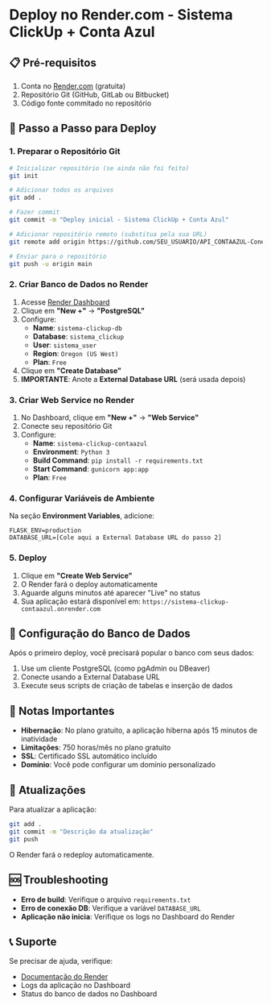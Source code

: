 # Deploy no Render.com - Sistema ClickUp + Conta Azul

## 📋 Pré-requisitos

1. Conta no [Render.com](https://render.com) (gratuita)
2. Repositório Git (GitHub, GitLab ou Bitbucket)
3. Código fonte commitado no repositório

## 🚀 Passo a Passo para Deploy

### 1. Preparar o Repositório Git

```bash
# Inicializar repositório (se ainda não foi feito)
git init

# Adicionar todos os arquivos
git add .

# Fazer commit
git commit -m "Deploy inicial - Sistema ClickUp + Conta Azul"

# Adicionar repositório remoto (substitua pela sua URL)
git remote add origin https://github.com/SEU_USUARIO/API_CONTAAZUL-Conexao.git

# Enviar para o repositório
git push -u origin main
```

### 2. Criar Banco de Dados no Render

1. Acesse [Render Dashboard](https://dashboard.render.com)
2. Clique em **"New +"** → **"PostgreSQL"**
3. Configure:
   - **Name**: `sistema-clickup-db`
   - **Database**: `sistema_clickup`
   - **User**: `sistema_user`
   - **Region**: `Oregon (US West)`
   - **Plan**: `Free`
4. Clique em **"Create Database"**
5. **IMPORTANTE**: Anote a **External Database URL** (será usada depois)

### 3. Criar Web Service no Render

1. No Dashboard, clique em **"New +"** → **"Web Service"**
2. Conecte seu repositório Git
3. Configure:
   - **Name**: `sistema-clickup-contaazul`
   - **Environment**: `Python 3`
   - **Build Command**: `pip install -r requirements.txt`
   - **Start Command**: `gunicorn app:app`
   - **Plan**: `Free`

### 4. Configurar Variáveis de Ambiente

Na seção **Environment Variables**, adicione:

```
FLASK_ENV=production
DATABASE_URL=[Cole aqui a External Database URL do passo 2]
```

### 5. Deploy

1. Clique em **"Create Web Service"**
2. O Render fará o deploy automaticamente
3. Aguarde alguns minutos até aparecer "Live" no status
4. Sua aplicação estará disponível em: `https://sistema-clickup-contaazul.onrender.com`

## 🔧 Configuração do Banco de Dados

Após o primeiro deploy, você precisará popular o banco com seus dados:

1. Use um cliente PostgreSQL (como pgAdmin ou DBeaver)
2. Conecte usando a External Database URL
3. Execute seus scripts de criação de tabelas e inserção de dados

## 📝 Notas Importantes

- **Hibernação**: No plano gratuito, a aplicação hiberna após 15 minutos de inatividade
- **Limitações**: 750 horas/mês no plano gratuito
- **SSL**: Certificado SSL automático incluído
- **Domínio**: Você pode configurar um domínio personalizado

## 🔄 Atualizações

Para atualizar a aplicação:

```bash
git add .
git commit -m "Descrição da atualização"
git push
```

O Render fará o redeploy automaticamente.

## 🆘 Troubleshooting

- **Erro de build**: Verifique o arquivo `requirements.txt`
- **Erro de conexão DB**: Verifique a variável `DATABASE_URL`
- **Aplicação não inicia**: Verifique os logs no Dashboard do Render

## 📞 Suporte

Se precisar de ajuda, verifique:
- [Documentação do Render](https://render.com/docs)
- Logs da aplicação no Dashboard
- Status do banco de dados no Dashboard